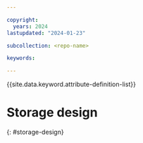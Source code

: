 ```yaml
---

copyright:
  years: 2024
lastupdated: "2024-01-23"

subcollection: <repo-name>

keywords:

---
```


{{site.data.keyword.attribute-definition-list}}

# Storage design
{: #storage-design}

<!-- text for storage design considerations goes here -->
